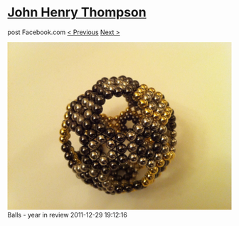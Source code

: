 # [John Henry Thompson](../README.md)
post Facebook.com
[< Previous](2011-12-29-4.md) [Next >](2011-12-29-6.md)

[![](../media/2011-12-29/Balls-year-in-review-4.jpg)](../README.md)
Balls - year in review
2011-12-29 19:12:16